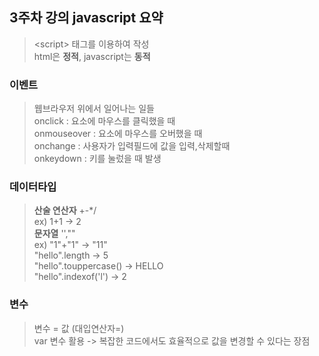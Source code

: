 ## 3주차 강의 javascript 요약

> <script\> 태그를 이용하여 작성  
> html은 **정적**, javascript는 **동적** 

### 이벤트
> 웹브라우저 위에서 일어나는 일들  
> onclick : 요소에 마우스를 클릭했을 때  
> onmouseover : 요소에 마우스를 오버했을 때  
> onchange : 사용자가 입력필드에 값을 입력,삭제할때  
> onkeydown : 키를 눌렀을 때 발생

### 데이터타입
> **산술 연산자** +-*/  
> ex) 1+1 -> 2  
> **문자열** '',""  
> ex) "1"+"1" -> "11"  
> "hello".length -> 5  
> "hello".touppercase() -> HELLO  
> "hello".indexof('l') -> 2  

### 변수 
> 변수 = 값 (대입연산자=)  
> var 
> 변수 활용 -> 복잡한 코드에서도 효율적으로 값을 변경할 수 있다는 장점